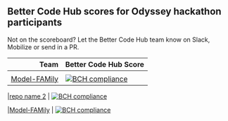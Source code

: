
## Better Code Hub scores for Odyssey hackathon participants


Not on the scoreboard? Let the Better Code Hub team know on Slack, Mobilize or send in a PR.

|Team | Better Code Hub Score |
| ---: | --- |
| | 
|[Model-FAMily](https://github.com/odysseyhack/model-family) | [![BCH compliance](https://bettercodehub.com/edge/badge/odysseyhack/model-family?branch=master&token=a77f363aa30093f2f8886bb2533f1bf580b950ea)](https://bettercodehub.com/)

|[repo name 2](https://github.com/odysseyhack/model-family) | [![BCH compliance](https://bettercodehub.com/edge/badge/odysseyhack/model-family?branch=master&token=a77f363aa30093f2f8886bb2533f1bf580b950ea)](https://bettercodehub.com/)

|[Model-FAMily](https://github.com/odysseyhack/model-family) | [![BCH compliance](https://bettercodehub.com/edge/badge/odysseyhack/model-family?branch=master&token=a77f363aa30093f2f8886bb2533f1bf580b950ea)](https://bettercodehub.com/)
